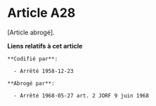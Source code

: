 # Article A28

[Article abrogé].

**Liens relatifs à cet article**

	**Codifié par**:

	  - Arrêté 1958-12-23

	**Abrogé par**:

	  - Arrêté 1968-05-27 art. 2 JORF 9 juin 1968
